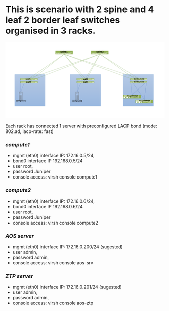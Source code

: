 # This is scenario with 2 spine and 4 leaf 2 border leaf switches organised in 3 racks.
![](https://github.com/PrzemekGrygiel/apstra_lab/blob/main/diagrams/2s4l2c2b2g.png)

Each rack has connected 1 server with preconfigured LACP bond (mode: 802.ad, lacp-rate: fast)

### *compute1* 
- mgmt (eth0) interface IP: 172.16.0.5/24, 
- bond0 interface IP 192.168.0.5/24 
- user root, 
- password Juniper
- console access: virsh console compute1

### *compute2* 
- mgmt (eth0) interface IP: 172.16.0.6/24, 
- bond0 interface IP 192.168.0.6/24 
- user root, 
- password Juniper
- console access: virsh console compute2

### *AOS server* 
- mgmt (eth0) interface IP: 172.16.0.200/24 (sugested)
- user admin, 
- password admin,
- console access: virsh console  aos-srv

### *ZTP server* 
- mgmt (eth0) interface IP: 172.16.0.201/24 (sugested)
- user admin, 
- password admin,
- console access: virsh console  aos-ztp